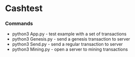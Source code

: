 # Cashtest

### Commands

* python3 App.py - test example with a set of transactions
* python3 Genesis.py - send a genesis transaction to server
* python3 Send.py - send a regular transaction to server
* python3 Mining.py - open a server to mining transactions